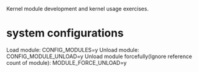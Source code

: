 Kernel module development and kernel usage exercises.

# system configurations
Load module: CONFIG_MODULES=y
Unload module: CONFIG_MODULE_UNLOAD=y
Unload module forcefully(Ignore reference count of module): MODULE_FORCE_UNLOAD=y
